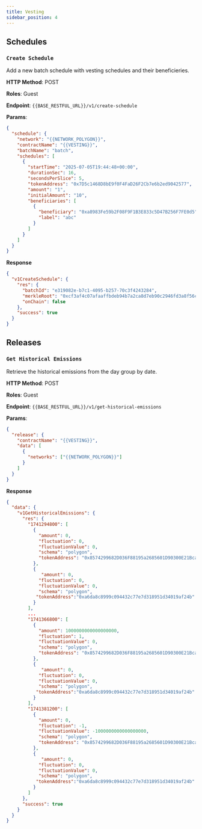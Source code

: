 ```yaml
---
title: Vesting
sidebar_position: 4
---
```


## Schedules

### `Create Schedule`

Add a new batch schedule with vesting schedules and their beneficieries.

**HTTP Method**: POST

**Roles**: Guest

**Endpoint**: `{{BASE_RESTFUL_URL}}/v1/create-schedule`

**Params**:

```json
{
  "schedule": {
    "network": "{{NETWORK_POLYGON}}",
    "contractName": "{{VESTING}}",
    "batchName": "batch",
    "schedules": [
      {
        "startTime": "2025-07-05T19:44:48+00:00",
        "durationSec": 16,
        "secondsPerSlice": 5,
        "tokenAddress": "0x7D5c1468D8bE9f0F4FaD26F2Cb7e6b2ed9042577",
        "amount": "1",
        "initialAmount": "10",
        "beneficiaries": [
          {
            "beneficiary": "0xa8983Fe59b2F08F9F1B3E833c5D47B256F7FE0d5",
            "label": "abc"
          }
        ]
      }
    ]
  }
}
```

**Response**

```json
{
  "v1CreateSchedule": {
    "res": {
      "batchId": "e319082e-b7c1-4095-b257-70c3f4243284",
      "merkleRoot": "0xcf3af4c07afaaffbdeb94b7a2ca8d7eb90c2946fd3a8f56c8ac4e2803f7e76fd",
      "onChain": false
    },
    "success": true
  }
}
```

## Releases

### `Get Historical Emissions`

Retrieve the historical emissions from the day group by date.

**HTTP Method**: POST

**Roles**: Guest

**Endpoint**: `{{BASE_RESTFUL_URL}}/v1/get-historical-emissions`

**Params**:

```json
{
  "release": {
    "contractName": "{{VESTING}}",
    "data": [
      {
        "networks": ["{{NETWORK_POLYGON}}"]
      }
    ]
  }
}
```

**Response**

```json
{
  "data": {
    "v1GetHistoricalEmissions": {
      "res": {
        "1741294800": [
          {
            "amount": 0,
            "fluctuation": 0,
            "fluctuationValue": 0,
            "schema": "polygon",
            "tokenAddress": "0x8574299682D036F88195a2685601D90300E21Bca"
          },
          {
             "amount": 0,
            "fluctuation": 0,
            "fluctuationValue": 0,
            "schema": "polygon",
           "tokenAddress":"0xa6da8c8999c094432c77e7d318951d34019af24b"
          }
        ],
        ...
        "1741366800": [
          {
            "amount": 1000000000000000000,
            "fluctuation": 1,
            "fluctuationValue": 0,
            "schema": "polygon",
            "tokenAddress": "0x8574299682D036F88195a2685601D90300E21Bca"
          },
          {
             "amount": 0,
            "fluctuation": 0,
            "fluctuationValue": 0,
            "schema": "polygon",
           "tokenAddress":"0xa6da8c8999c094432c77e7d318951d34019af24b"
          }
        ],
        "1741381200": [
          {
            "amount": 0,
            "fluctuation": -1,
            "fluctuationValue": -1000000000000000000,
            "schema": "polygon",
            "tokenAddress": "0x8574299682D036F88195a2685601D90300E21Bca"
          },
          {
             "amount": 0,
            "fluctuation": 0,
            "fluctuationValue": 0,
            "schema": "polygon",
           "tokenAddress":"0xa6da8c8999c094432c77e7d318951d34019af24b"
          }
        ]
      },
      "success": true
    }
  }
}
```
